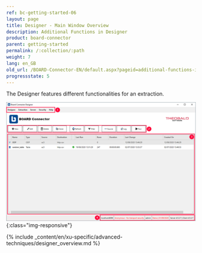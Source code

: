 ```yaml
---
ref: bc-getting-started-06
layout: page
title: Designer - Main Window Overview
description: Additional Functions in Designer
product: board-connector
parent: getting-started
permalink: /:collection/:path
weight: 7
lang: en_GB
old_url: /BOARD-Connector-EN/default.aspx?pageid=additional-functions-in-designer
progressstate: 5
---	
```


The Designer features different functionalities for an extraction. 

![Designer](/img/content/board/bc_designer_main-window.png){:class="img-responsive"}


{% include _content/en/xu-specific/advanced-techniques/designer_overview.md %}
